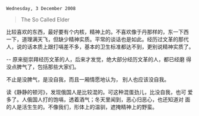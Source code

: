 `Wednesday, 3 December 2008`
>
> The So Called Elder

比较喜欢的东西，最好要有个内核，精神上的。不喜欢像于丹那样的，东一下西
一下，道理满天飞，但缺少精神实质。平常的谈话也是如此。经历过文革的那代
人，说的话本质上跟打嗝差不多，基本的卫生标准都达不到，更别说精神实质了。

-- 原来挺崇拜经历文革的人，后来才发觉，绝大部分经历文革的人，都已经磨
得没点脾气了，包括那些大家们。

不止是没脾气，是没自我，而且一厢情愿地认为， 别人也应该没自我。

读《静静的顿河》，发现俄国人是比较混的。可这种混蛋劲儿，比没自我，也可
爱多了。人俄国人打的饱嗝，透着酒气；冬天里闻到，恶心归恶心，也还知道对
面的人是活生生的。不像我们，形体上的温驯，遮掩精神上的野蛮。
